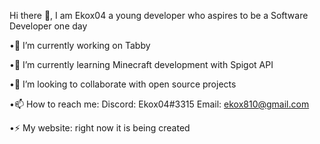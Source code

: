 Hi there 👋, I am Ekox04 a young developer who aspires to be a Software Developer one day

•🔭 I’m currently working on Tabby

•🌱 I’m currently learning Minecraft development with Spigot API

•👯 I’m looking to collaborate with open source projects

•📫 How to reach me: Discord: Ekox04#3315 Email: ekox810@gmail.com

•⚡ My website: right now it is being created
